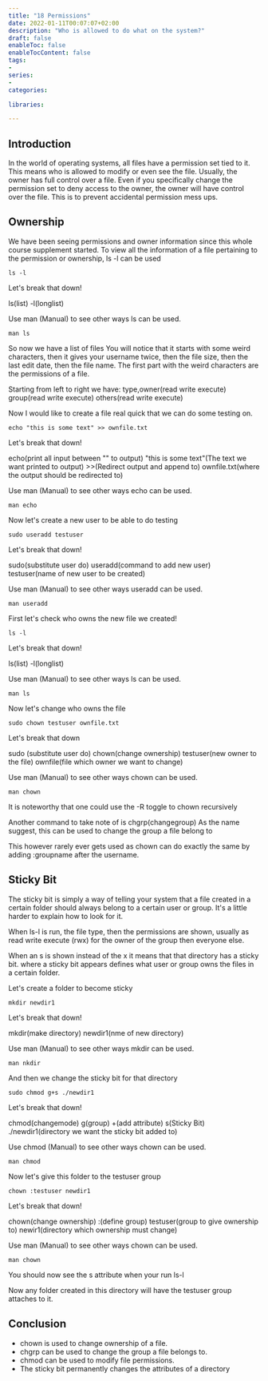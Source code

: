 ```yaml
---
title: "18 Permissions"
date: 2022-01-11T00:07:07+02:00
description: "Who is allowed to do what on the system?"
draft: false
enableToc: false
enableTocContent: false
tags:
-
series:
-
categories:

libraries:

---
```


## Introduction

In the world of operating systems, all files have a permission set tied to it.
This means who is allowed to modify or even see the file.
Usually, the owner has full control over a file.
Even if you specifically change the permission set to deny access to the owner, the owner will have control over the file.
This is to prevent accidental permission mess ups.

## Ownership

We have been seeing permissions and owner information since this whole course supplement started.
To view all the information of a file pertaining to the permission or ownership, ls -l can be used

```
ls -l
```

Let's break that down!

ls(list) -l(longlist)

Use man (Manual) to see other ways ls can be used.

```
man ls
```

So now we have a list of files
You will notice that it starts with some weird characters, then it gives your username twice, then the file size, then the last edit date, then the file name.
The first part with the weird characters are the permissions of a file.

Starting from left to right we have: type,owner(read write execute) group(read write execute) others(read write execute)

Now I would like to create a file real quick that we can do some testing on.

```
echo "this is some text" >> ownfile.txt
```

Let's break that down!

echo(print all input between "" to output) "this is some text"(The text we want printed to output) >>(Redirect output and append to) ownfile.txt(where the output should be redirected to)

Use man (Manual) to see other ways echo can be used.

```
man echo
```

Now let's create a new user to be able to do testing

```
sudo useradd testuser
```

Let's break that down!

sudo(substitute user do) useradd(command to add new user) testuser(name of new user to be created)

Use man (Manual) to see other ways useradd can be used.

```
man useradd
```

First let's check who owns the new file we created!

```
ls -l
```

Let's break that down!

ls(list) -l(longlist)

Use man (Manual) to see other ways ls can be used.

```
man ls
```

Now let's change who owns the file

```
sudo chown testuser ownfile.txt
```

Let's break that down

sudo (substitute user do) chown(change ownership) testuser(new owner to the file) ownfile(file which owner we want to change)

Use man (Manual) to see other ways chown can be used.

```
man chown
```

It is noteworthy that one could use the -R toggle to chown recursively

Another command to take note of is chgrp(changegroup)
As the name suggest, this can be used to change the group a file belong to

This however rarely ever gets used as chown can do exactly the same by adding :groupname after the username.

## Sticky Bit

The sticky bit is simply a way of telling your system that a file created in a certain folder should always belong to a certain user or group.
It's a little harder to explain how to look for it.

When ls-l is run, the file type, then the permissions are shown, usually as read write execute (rwx) for the owner of the group then everyone else.

When an s is shown instead of the x it means that that directory has a sticky bit.
where a sticky bit appears defines what user or group owns the files in a certain folder.

Let's create a folder to become sticky

```
mkdir newdir1
```

Let's break that down!

mkdir(make directory) newdir1(nme of new directory)

Use man (Manual) to see other ways mkdir can be used.

```
man nkdir
```


And then we change the sticky bit for that directory

```
sudo chmod g+s ./newdir1
```

Let's break that down!

chmod(changemode) g(group) +(add attribute) s(Sticky Bit) ./newdir1(directory we want the sticky bit added to)

Use chmod (Manual) to see other ways chown can be used.

```
man chmod
```

Now let's give this folder to the testuser group

```
chown :testuser newdir1
```

Let's break that down!

chown(change ownership) :(define group) testuser(group to give ownership to) newir1(directory which ownership must change)

Use man (Manual) to see other ways chown can be used.

```
man chown
```

You should now see the s attribute when your run ls-l

Now any folder created in this directory will have the testuser group attaches to it.

## Conclusion

* chown is used to change ownership of a file.
* chgrp can be used to change the group a file belongs to.
* chmod can be used to modify file permissions.
* The sticky bit permanently changes the attributes of a directory
